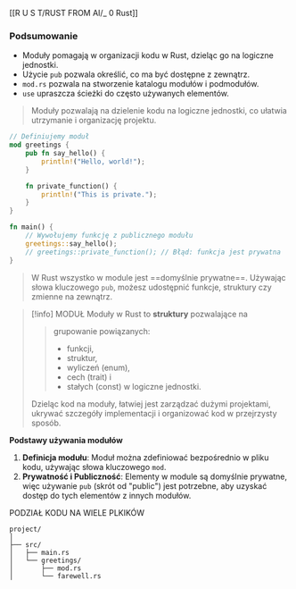 [[R U S T/RUST FROM AI/_ 0 Rust]]

### Podsumowanie

- Moduły pomagają w organizacji kodu w Rust, dzieląc go na logiczne jednostki.
- Użycie `pub` pozwala określić, co ma być dostępne z zewnątrz.
- `mod.rs` pozwala na stworzenie katalogu modułów i podmodułów.
- `use` upraszcza ścieżki do często używanych elementów.



> Moduły pozwalają na dzielenie kodu na logiczne jednostki, co ułatwia utrzymanie i organizację projektu.

```rust
// Definiujemy moduł
mod greetings {
    pub fn say_hello() {
        println!("Hello, world!");
    }

    fn private_function() {
        println!("This is private.");
    }
}

fn main() {
    // Wywołujemy funkcję z publicznego modułu
    greetings::say_hello();
    // greetings::private_function(); // Błąd: funkcja jest prywatna
}

```

> W Rust wszystko w module jest ==domyślnie prywatne==. 
> Używając słowa kluczowego `pub`, możesz udostępnić funkcje, struktury czy zmienne na zewnątrz.


>[!info] MODUŁ
>Moduły w Rust to **struktury** pozwalające na 
>> grupowanie powiązanych:
>>  -  funkcji, 
>>  - struktur, 
>>  - wyliczeń (enum), 
>>  - cech (trait) i 
>>  - stałych (const) w logiczne jednostki. 
>
>Dzieląc kod na moduły, łatwiej jest zarządzać dużymi projektami, ukrywać szczegóły implementacji i organizować kod w przejrzysty sposób.


**Podstawy używania modułów**

1. **Definicja modułu**: Moduł można zdefiniować bezpośrednio w pliku kodu, używając słowa kluczowego `mod`.
2. **Prywatność i Publiczność**: Elementy w module są domyślnie prywatne, więc używanie `pub` (skrót od "public") jest potrzebne, aby uzyskać dostęp do tych elementów z innych modułów.



PODZIAŁ KODU NA WIELE PLKIKÓW


```
project/
│
├── src/
│   ├── main.rs
│   └── greetings/
│       ├── mod.rs
│       └── farewell.rs

```














